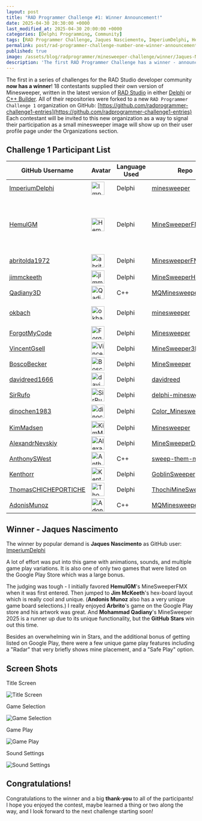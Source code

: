 ```yaml
---
layout: post
title: "RAD Programmer Challenge #1: Winner Announcement!"
date: 2025-04-30 20:30:00 +0000
last_modified_at: 2025-04-30 20:00:00 +0000
categories: [Delphi Programming, Community]
tags: [RAD Programmer Challenge, Jaques Nasciemento, ImperiumDelphi, HemulGM, abritolda1972, jimmckeeth, Qadiany3D, okbach, ForgotMyCode, VincentGsell, BoscoBecker, davidreed1666, SirRufo, dinochen1983, KimMadsen, AlexandrNevskiy, AnthonySWest, Kenthorr, ThomasCHICHEPORTICHE,AdonisMunoz]
permalink: post/rad-programmer-challenge-number-one-winner-announcement
published: true
image: /assets/blog/radprogrammer/minesweeper-challenge/winner/Jaques-Nascimento.jpg
description: 'The first RAD Programmer Challenge has a winner - announced today!'
---
```


The first in a series of challenges for the RAD Studio developer community **now has a winner**!  18 contestants supplied their own version of Minesweeper, written in the latest version of [RAD Studio](https://www.embarcadero.com/products/rad-studio) in either [Delphi](https://www.embarcadero.com/products/delphi) or [C++ Builder](https://www.embarcadero.com/products/cbuilder).  All of their repositories were forked to a new `RAD Programmer Challenge 1` organization on GitHub: [https://github.com/radprogrammer-challenge1-entries](https://github.com/radprogrammer-challenge1-entries)  Each contestant will be invited to this new organization as a way to signal their participation as a small minesweeper image will show up on their user profile page under the Organizations section.

## Challenge 1 Participant List

| GitHub Username | Avatar | Language Used | Repo | Stars | Other |
|---|---|---|---|---|--|
|[ImperiumDelphi](https://github.com/ImperiumDelphi)|<img src="https://avatars.githubusercontent.com/u/10120905?s=40&v=4" alt="ImperiumDelphi" style="width:35px; height:35px">  | Delphi | [minesweeper](https://github.com/ImperiumDelphi/minesweeper)  | 74 | [Google Play](https://play.google.com/store/apps/details?id=br.com.imperium.MineSweeper) |
| [HemulGM](https://github.com/HemulGM) | <img src="https://avatars.githubusercontent.com/u/22197242?s=40&v=4" alt="HemulGM" style="width:35px; height:35px">  | Delphi | [MineSweeperFMX](https://github.com/HemulGM/MineSweeperFMX)  | 44 | [Google Play](https://play.google.com/store/apps/details?id=com.embarcadero.MineSweeperFMX), [Apple App Store](https://apps.apple.com/us/app/minesweeperfmx/id6744115686), [Huawei AppGallery](https://appgallery.huawei.com/app/C113848301) [RuStore](https://www.rustore.ru/catalog/app/com.embarcadero.MineSweeperFMX)|
| [abritolda1972](https://github.com/abritolda1972) | <img src="https://avatars.githubusercontent.com/u/87702679?s=40&v=4" alt="abritolda1972" style="width:35px; height:35px">  | Delphi | [MinesweeperFMX](https://github.com/abritolda1972/MinesweeperFMX) | 25 | [Google Play](https://play.google.com/store/apps/details?id=com.abrito.Minesweeper) |
| [jimmckeeth](https://github.com/jimmckeeth) | <img src="https://avatars.githubusercontent.com/u/821930?s=40&v=4" alt="jimmckeeth" style="width:35px; height:35px">  | Delphi | [MineSweeperHex](https://github.com/jimmckeeth/MineSweeperHex)  | 16 | |
| [Qadiany3D](https://github.com/Qadiany3D) | <img src="https://avatars.githubusercontent.com/u/111756385?s=40&v=4" alt="Qadiany3D" style="width:35px; height:35px">  | C++ | [MQMinesweeper_2025](https://github.com/Qadiany3D/MQMinesweeper_2025) | 16 | |
| [okbach](https://github.com/okbach) | <img src="https://avatars.githubusercontent.com/u/33584599?s=40&v=4" alt="okbach" style="width:35px; height:35px">  | Delphi | [minesweeper](https://github.com/okbach/minesweeper)  | 13 | [YouTube Build Tutorial](https://youtu.be/7hGfkYp-KMM?list=PLMWIpy3fKtNwuv0lkc0Ys5O7bObzU1XJY) |
| [ForgotMyCode](https://github.com/ForgotMyCode) | <img src="https://avatars.githubusercontent.com/u/79061723?s=40&v=4" alt="ForgotMyCode" style="width:35px; height:35px"> | Delphi | [Minesweeper](https://github.com/ForgotMyCode/Minesweeper) | 11 | |
| [VincentGsell](https://github.com/VincentGsell) | <img src="https://avatars.githubusercontent.com/u/5397337?s=40&v=4" alt="VincentGsell" style="width:35px; height:35px"> | Delphi | [MineSweeper3D](https://github.com/VincentGsell/MineSweeper3D) | 11 | |
| [BoscoBecker](https://github.com/BoscoBecker) | <img src="https://avatars.githubusercontent.com/u/6303278?s=40&v=4" alt="BoscoBecker" style="width:35px; height:35px"> | Delphi | [MineSweeper](https://github.com/BoscoBecker/MineSweeper)  | 10 | |
| [davidreed1666](https://github.com/davidreed1666) | <img src="https://avatars.githubusercontent.com/u/13905284?s=40&v=4" alt="davidreed1666" style="width:35px; height:35px"> | Delphi | [davidreed](https://github.com/davidreed1666/davidreed)  | 10 | |
| [SirRufo](https://github.com/SirRufo) | <img src="https://avatars.githubusercontent.com/u/6330968?s=40&v=4" alt="SirRufo" style="width:35px; height:35px"> | Delphi | [delphi-minesweeper](https://github.com/SirRufo/delphi-minesweeper)  | 9 | |
| [dinochen1983](https://github.com/dinochen1983) | <img src="https://avatars.githubusercontent.com/u/27854264?s=40&v=4" alt="dinochen1983" style="width:35px; height:35px"> | Delphi | [Color_Minesweeper](https://github.com/dinochen1983/Color_Minesweeper)  | 9 | [Blog Article](http://dinochen.com/article.asp?id=466)|
| [KimMadsen](https://github.com/KimMadsen) | <img src="https://avatars.githubusercontent.com/u/86893031?s=40&v=4" alt="KimMadsen" style="width:35px; height:35px"> | Delphi | [Minesweeper](https://github.com/KimMadsen/Minesweeper)  | 9 | |
| [AlexandrNevskiy](https://github.com/AlexandrNevskiy) | <img src="https://avatars.githubusercontent.com/u/206868274?s=40&v=4" alt="AlexandrNevskiy" style="width:35px; height:35px"> | Delphi | [MineSweeperD12](https://github.com/AlexandrNevskiy/MineSweeperD12)  | 8 | |
| [AnthonySWest](https://github.com/AnthonySWest) | <img src="https://avatars.githubusercontent.com/u/103100009?s=40&v=4" alt="AnthonySWest" style="width:35px; height:35px"> | C++ | [sweep-them-mines](https://github.com/AnthonySWest/sweep-them-mines)  | 7 | |
| [Kenthorr](https://github.com/Kenthorr) | <img src="https://avatars.githubusercontent.com/u/61025441?s=40&v=4" alt="Kenthorr" style="width:35px; height:35px"> | Delphi | [GoblinSweeper](https://github.com/Kenthorr/GoblinSweeper)  | 7 | |
| [ThomasCHICHEPORTICHE](https://github.com/ThomasCHICHEPORTICHE) | <img src="https://avatars.githubusercontent.com/u/17219614?s=40&v=4" alt="ThomasCHICHEPORTICHE" style="width:35px; height:35px"> | Delphi | [ThochiMineSweeper](https://github.com/ThomasCHICHEPORTICHE/ThochiMineSweeper)  | 6 | |
| [AdonisMunoz](https://github.com/AdonisMunoz) | <img src="https://avatars.githubusercontent.com/u/120043556?s=40&v=4" alt="AdonisMunoz" style="width:35px; height:35px"> | C++ | [MQMinesweeper_2025](https://github.com/AdonisMunoz/MQMinesweeper_2025)  | 1 | |


## Winner - Jaques Nascimento


The winner by popular demand is **Jaques Nascimento** as GitHub user: [ImperiumDelphi](https://github.com/ImperiumDelphi)  

A lot of effort was put into this game with animations, sounds, and multiple game play variations.  It is also one of only two games that were listed on the Google Play Store which was a large bonus.

The judging was tough - I initially favored **HemulGM**'s MineSweeperFMX when it was first entered.  Then jumped to **Jim McKeeth**'s hex-board layout which is really cool and unique.  (**Andonis Munoz** also has a very unique game board selections.)  I really enjoyed **Arbrito**'s game on the Google Play store and his artwork was great. And **Mohammad Qadiany**'s MineSweeper 2025 is a runner up due to its unique functionality, but the **GitHub Stars** win out this time.  

Besides an overwhelming win in Stars, and the additional bonus of getting listed on Google Play, there were a few unique game play features including a "Radar" that very briefly shows mine placement, and a "Safe Play" option.  


## Screen Shots
Title Screen 

![Title Screen](/assets/blog/radprogrammer/minesweeper-challenge/winner/TitleScreen.png)

Game Selection

![Game Selection](/assets/blog/radprogrammer/minesweeper-challenge/winner/GameSelection.png)

Game Play

![Game Play](/assets/blog/radprogrammer/minesweeper-challenge/winner/GamePlay.png)

Sound Settings

![Sound Settings](/assets/blog/radprogrammer/minesweeper-challenge/winner/SoundSettings.png)


## Congratulations!

Congratulations to the winner and a big **thank-you** to all of the participants!  I hope you enjoyed the contest, maybe learned a thing or two along the way, and I look forward to the next challenge starting soon!


